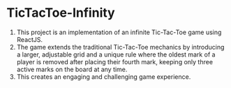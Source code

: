 # TicTacToe-Infinity

1. This project is an implementation of an infinite Tic-Tac-Toe game using ReactJS. 
2. The game extends the traditional Tic-Tac-Toe mechanics by introducing a larger, adjustable grid and a unique rule where the oldest mark of a player is removed after placing their fourth mark, keeping only three active marks on the board at any time. 
3. This creates an engaging and challenging game experience.
